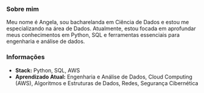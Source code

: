### Sobre mim
Meu nome é Angela, sou bacharelanda em Ciência de Dados e estou me especializando na área de Dados. Atualmente, estou focada em aprofundar meus conhecimentos em Python, SQL e ferramentas essenciais para engenharia e análise de dados.

### Informações
- **Stack:** Python, SQL, AWS
- **Aprendizado Atual:** Engenharia e Análise de Dados, Cloud Computing (AWS), Algoritmos e Estruturas de Dados, Redes, Segurança Cibernética
